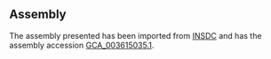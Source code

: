 
Assembly
--------

The assembly presented has been imported from 
[INSDC](http://www.insdc.org) and has the assembly accession
[GCA\_003615035.1](http://www.ebi.ac.uk/ena/data/view/GCA_003615035.1).

